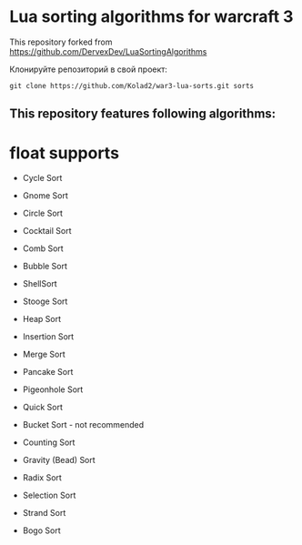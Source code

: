 # Lua sorting algorithms for warcraft 3
This repository forked from https://github.com/DervexDev/LuaSortingAlgorithms

Клонируйте репозиторий в свой проект:
```
git clone https://github.com/Kolad2/war3-lua-sorts.git sorts
```

## This repository features following algorithms:
# float supports
* Cycle Sort
* Gnome Sort
* Circle Sort
* Cocktail Sort
* Comb Sort
* Bubble Sort 
* ShellSort
* Stooge Sort
* Heap Sort
* Insertion Sort
* Merge Sort
* Pancake Sort
* Pigeonhole Sort
* Quick Sort
* Bucket Sort - not recommended

* Counting Sort
* Gravity (Bead) Sort
* Radix Sort
* Selection Sort
* Strand Sort
* Bogo Sort